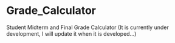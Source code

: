 # Grade_Calculator
Student Midterm and Final Grade Calculator
(It is currently under development, I will update it when it is developed...)
